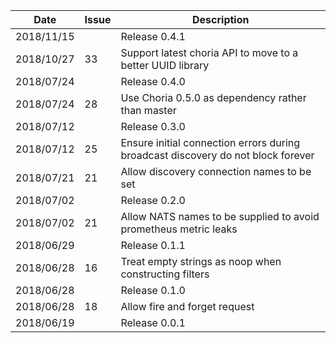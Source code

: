 |Date      |Issue |Description                                                                                              |
|----------|------|---------------------------------------------------------------------------------------------------------|
|2018/11/15|      |Release 0.4.1                                                                                            |
|2018/10/27|33    |Support latest choria API to move to a better UUID library                                               |
|2018/07/24|      |Release 0.4.0                                                                                            |
|2018/07/24|28    |Use Choria 0.5.0 as dependency rather than master                                                        |
|2018/07/12|      |Release 0.3.0                                                                                            |
|2018/07/12|25    |Ensure initial connection errors during broadcast discovery do not block forever                         |
|2018/07/21|21    |Allow discovery connection names to be set                                                               |
|2018/07/02|      |Release 0.2.0                                                                                            |
|2018/07/02|21    |Allow NATS names to be supplied to avoid prometheus metric leaks                                         |
|2018/06/29|      |Release 0.1.1                                                                                            |
|2018/06/28|16    |Treat empty strings as noop when constructing filters                                                    |
|2018/06/28|      |Release 0.1.0                                                                                            |
|2018/06/28|18    |Allow fire and forget request                                                                            |
|2018/06/19|      |Release 0.0.1                                                                                            |
